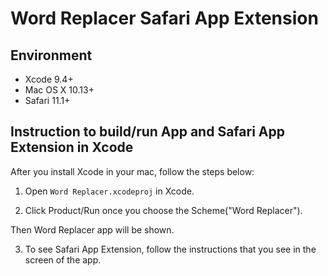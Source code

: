 # Word Replacer Safari App Extension

## Environment
- Xcode 9.4+
- Mac OS X 10.13+
- Safari 11.1+

## Instruction to build/run App and Safari App Extension in Xcode
After you install Xcode in your mac, follow the steps below:

1. Open `Word Replacer.xcodeproj` in Xcode.

2. Click Product/Run once you choose the Scheme("Word Replacer").

Then Word Replacer app will be shown.

3. To see Safari App Extension, follow the instructions that you see in the screen of the app.
